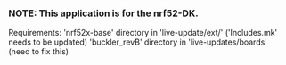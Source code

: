 ### NOTE: This application is for the nrf52-DK. 

Requirements:
'nrf52x-base' directory in 'live-update/ext/'		('Includes.mk' needs to be updated)
'buckler_revB' directory in 'live-updates/boards'	(need to fix this)

